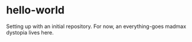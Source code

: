 # hello-world
Setting up with an initial repository.  For now, an everything-goes madmax dystopia lives here. 
